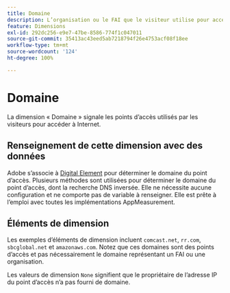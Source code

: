 ```yaml
---
title: Domaine
description: L’organisation ou le FAI que le visiteur utilise pour accéder à Internet.
feature: Dimensions
exl-id: 292dc256-e9e7-47be-8586-774f1c047011
source-git-commit: 35413ac43eed5ab7218794f26e4753acf08f18ee
workflow-type: tm+mt
source-wordcount: '124'
ht-degree: 100%

---
```


# Domaine

La dimension « Domaine » signale les points d’accès utilisés par les visiteurs pour accéder à Internet.

## Renseignement de cette dimension avec des données

Adobe s’associe à [Digital Element](https://info.digitalelement.com/fr/) pour déterminer le domaine du point d’accès. Plusieurs méthodes sont utilisées pour déterminer le domaine du point d’accès, dont la recherche DNS inversée. Elle ne nécessite aucune configuration et ne comporte pas de variable à renseigner. Elle est prête à l’emploi avec toutes les implémentations AppMeasurement.

## Éléments de dimension

Les exemples d’éléments de dimension incluent `comcast.net`, `rr.com`, `sbcglobal.net` et `amazonaws.com`. Notez que ces domaines sont des points d’accès et pas nécessairement le domaine représentant un FAI ou une organisation.

Les valeurs de dimension `None` signifient que le propriétaire de l’adresse IP du point d’accès n’a pas fourni de domaine.
